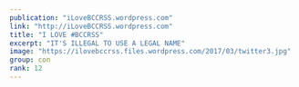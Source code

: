 ```yaml
---
publication: "iLoveBCCRSS.wordpress.com"
link: "http://iLoveBCCRSS.wordpress.com"
title: "I LOVE #BCCRSS"
excerpt: "IT'S ILLEGAL TO USE A LEGAL NAME"
image: "https://ilovebccrss.files.wordpress.com/2017/03/twitter3.jpg"
group: con
rank: 12
---
```

